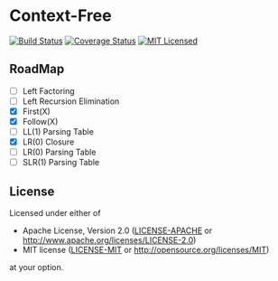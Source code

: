 # Context-Free

[![Build Status][actions-badge]][actions-url]
[![Coverage Status][coveralls-badge]][coveralls-url]
[![MIT Licensed][mit-badge]][mit-url]

[actions-badge]: https://github.com/Devin-Yeung/context-free/actions/workflows/ci.yml/badge.svg?branch=master

[actions-url]: https://github.com/Devin-Yeung/context-free/actions/workflows/ci.yml

[coveralls-badge]: https://coveralls.io/repos/github/Devin-Yeung/context-free/badge.svg?branch=master

[coveralls-url]: https://coveralls.io/github/Devin-Yeung/context-free?branch=master

[mit-badge]: https://img.shields.io/badge/license-MIT-blue.svg

[mit-url]: https://github.com/Devin-Yeung/context-free/blob/master/LICENSE-MIT

## RoadMap

- [ ] Left Factoring
- [ ] Left Recursion Elimination
- [x] First(X)
- [x] Follow(X)
- [ ] LL(1) Parsing Table
- [x] LR(0) Closure
- [ ] LR(0) Parsing Table
- [ ] SLR(1) Parsing Table

## License

Licensed under either of

* Apache License, Version 2.0
  ([LICENSE-APACHE](LICENSE-APACHE) or http://www.apache.org/licenses/LICENSE-2.0)
* MIT license
  ([LICENSE-MIT](LICENSE-MIT) or http://opensource.org/licenses/MIT)

at your option.